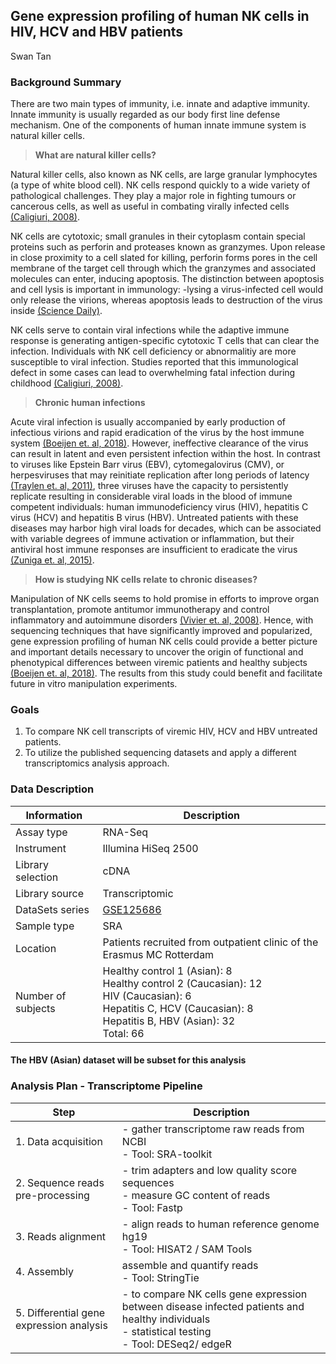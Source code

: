 ## Gene expression profiling of human NK cells in HIV, HCV and HBV patients

Swan Tan

### Background Summary

There are two main types of immunity, i.e. innate and adaptive immunity. Innate immunity is usually regarded as our body first line defense mechanism. One of the components of human innate immune system is natural killer cells. </br>

>**What are natural killer cells?**</br>

Natural killer cells, also known as NK cells, are large granular lymphocytes (a type of white blood cell). NK cells respond quickly to a wide variety of pathological challenges. They play a major role in fighting tumours or cancerous cells, as well as useful in combating virally infected cells [(Caligiuri, 2008)](https://www.ncbi.nlm.nih.gov/pmc/articles/PMC2481557/). </br>

NK cells are cytotoxic; small granules in their cytoplasm contain special proteins such as perforin and proteases known as granzymes. Upon release in close proximity to a cell slated for killing, perforin forms pores in the cell membrane of the target cell through which the granzymes and associated molecules can enter, inducing apoptosis. The distinction between apoptosis and cell lysis is important in immunology: -lysing a virus-infected cell would only release the virions, whereas apoptosis leads to destruction of the virus inside [(Science Daily)](https://www.sciencedaily.com/terms/natural_killer_cell.htm). </br>

NK cells serve to contain viral infections while the adaptive immune response is generating antigen-specific cytotoxic T cells that can clear the infection. Individuals with NK cell deficiency or abnormalitiy are more susceptible to viral infection. Studies reported that this immunological defect in some cases can lead to overwhelming fatal infection during childhood [(Caligiuri, 2008)](https://www.ncbi.nlm.nih.gov/pmc/articles/PMC2481557/).</br>

>**Chronic human infections**</br>

Acute viral infection is usually accompanied by early production of infectious virions and rapid eradication of the virus by the host immune system [(Boeijen et. al, 2018)](https://jvi.asm.org/content/early/2018/08/31/JVI.00575-18.long). However, ineffective clearance of the virus can result in latent and even persistent infection within the host. In contrast to viruses like Epstein Barr virus (EBV), cytomegalovirus (CMV), or herpesviruses that may reinitiate replication after long periods of latency [(Traylen et. al, 2011)](https://www.ncbi.nlm.nih.gov/pmc/articles/PMC3142679/pdf/nihms304451.pdf), three viruses have the capacity to persistently replicate resulting in considerable viral loads in the blood of immune competent individuals: human immunodeficiency virus (HIV), hepatitis C virus (HCV) and hepatitis B virus (HBV). Untreated patients with these diseases may harbor high viral loads for decades, which can be associated with variable degrees of immune activation or inflammation, but their antiviral host immune responses are insufficient to eradicate the virus [(Zuniga et. al, 2015)](https://www.ncbi.nlm.nih.gov/pmc/articles/PMC4785831/).</br>

>**How is studying NK cells relate to chronic diseases?**</br>

Manipulation of NK cells seems to hold promise in efforts to improve organ transplantation, promote antitumor immunotherapy and control inflammatory and autoimmune disorders [(Vivier et. al, 2008)](http://dx.doi.org/10.1038/ni1582). Hence, with sequencing techniques that have significantly improved and popularized, gene expression profiling of human NK cells could provide a better picture and important details necessary to uncover the origin of functional and phenotypical differences between viremic patients and healthy subjects [(Boeijen et. al, 2018)](https://jvi.asm.org/content/early/2018/08/31/JVI.00575-18.long). The results from this study could benefit and facilitate future in vitro manipulation experiments.</br>

### Goals
1.	To compare NK cell transcripts of viremic HIV, HCV and HBV untreated patients.
2.	To utilize the published sequencing datasets and apply a different transcriptomics analysis approach.

### Data Description
| **Information** | **Description** |
| ------------- | ------------- | 
| Assay type | RNA-Seq |
| Instrument | Illumina HiSeq 2500 |   
| Library selection | cDNA |
| Library source | Transcriptomic |
| DataSets series | [GSE125686](https://www.ncbi.nlm.nih.gov/gds/?term=GSE125686) |
| Sample type | SRA |
| Location | Patients recruited from outpatient clinic of the Erasmus MC Rotterdam |
| Number of subjects | Healthy control 1 (Asian): 8 </br> Healthy control 2 (Caucasian): 12 </br> HIV (Caucasian): 6 </br> Hepatitis C, HCV (Caucasian): 8 </br> Hepatitis B, HBV (Asian): 32 </br> Total: 66 |

#### The HBV (Asian) dataset will be subset for this analysis 

### Analysis Plan - Transcriptome Pipeline
| **Step** | **Description** |
| ------------- | ------------- | 
| 1. Data acquisition | - gather transcriptome raw reads from NCBI </br> - Tool: SRA-toolkit |
| 2. Sequence reads pre-processing | - trim adapters and low quality score sequences </br> - measure GC content of reads </br> - Tool: Fastp |
| 3. Reads alignment | - align reads to human reference genome hg19 </br> - Tool: HISAT2 / SAM Tools |
| 4. Assembly | assemble and quantify reads </br> - Tool: StringTie |
| 5. Differential gene expression analysis | - to compare NK cells gene expression between disease infected patients and healthy individuals </br> - statistical testing </br> - Tool: DESeq2/ edgeR |
